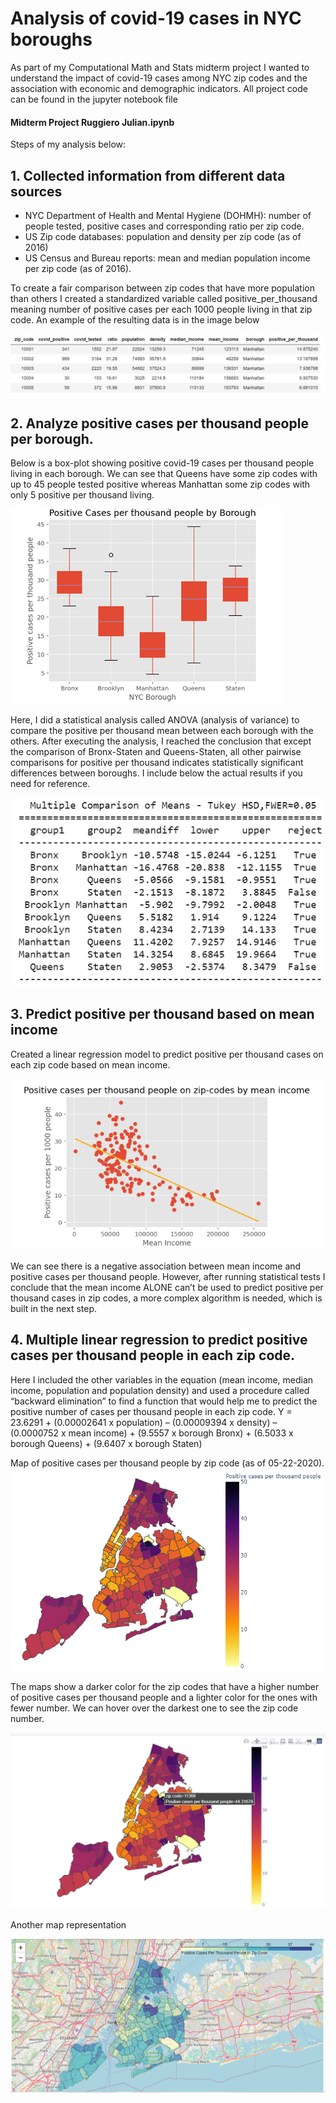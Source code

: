 # Analysis of covid-19 cases in NYC boroughs

As part of my Computational Math and Stats midterm project 
I wanted to understand the impact of covid-19 cases among 
NYC zip codes and the association with economic and 
demographic indicators. All project code can be found in the jupyter notebook file 
#### Midterm Project Ruggiero Julian.ipynb

Steps of my analysis below:

## 1. Collected information from different data sources
- NYC Department of Health and Mental Hygiene (DOHMH): number of people tested, positive cases and corresponding ratio per zip code.
- US Zip code databases: population and density per zip code (as of 2016)
- US Census and Bureau reports: mean and median population income per zip code (as of 2016).

To create a fair comparison between zip codes that have more population than others I created a standardized variable called positive_per_thousand meaning number of positive cases per each 1000 people living in that zip code.
An example of the resulting data is in the image below

![Dataframe](./Images/dataframe.png)

## 2.	Analyze positive cases per thousand people per borough.
Below is a box-plot showing positive covid-19 cases per thousand people living in each borough. We can see that Queens have some zip codes with up to 45 people tested positive whereas Manhattan some zip codes with only 5 positive per thousand living.

![boxplot](./Images/boxplot.png)

Here, I did a statistical analysis called ANOVA (analysis of variance) to compare the positive per thousand mean between each borough with the others. 
After executing the analysis, I reached the conclusion that except the comparison of Bronx-Staten and Queens-Staten, all other pairwise comparisons for positive per thousand indicates statistically significant differences between boroughs. 
I include below the actual results if you need for reference.

![boxplot](./Images/anova_results.png)

## 3.	Predict positive per thousand based on mean income
Created a linear regression model to predict positive per thousand cases on each zip code based on mean income.

![boxplot](./Images/linear_regression_results.png)

We can see there is a negative association between mean income and positive cases per thousand people. However, after running statistical tests I conclude that the mean income ALONE can’t be used to predict positive per thousand cases in zip codes, a more complex algorithm is needed, which is built in the next step.

## 4.	Multiple linear regression to predict positive cases per thousand people in each zip code.

Here I included the other variables in the equation (mean income, median income, population and population density) and used a procedure called “backward elimination” to find a function that would help me to predict the positive number of cases per thousand people in each zip code.
Y = 23.6291 + (0.00002641 x population) – (0.00009394 x density) – (0.0000752 x mean income) + (9.5557 x borough Bronx) + (6.5033 x borough Queens) + (9.6407 x borough Staten)

Map of positive cases per thousand people by zip code (as of 05-22-2020).
![boxplot](./Images/Plot1.png)

The maps show a darker color for the zip codes that have a higher number of positive cases per thousand people and a lighter color for the ones with fewer number. We can hover over the darkest one to see the zip code number.

![boxplot](./Images/Plot1-details.png)

Another map representation

![boxplot](./Images/Plot2.png)
